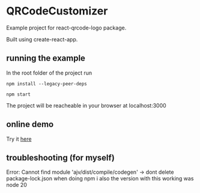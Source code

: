 # QRCodeCustomizer

Example project for react-qrcode-logo package.

Built using create-react-app.

## running the example

In the root folder of the project run

`npm install --legacy-peer-deps`

`npm start`

The project will be reacheable in your browser at localhost:3000

## online demo 

Try it [here](https://gcoro.github.io/QRCodeCustomizer/)

## troubleshooting (for myself)

Error: Cannot find module 'ajv/dist/compile/codegen'
-> dont delete package-lock.json when doing npm i
also the version with this working was node 20